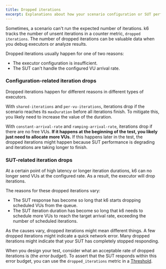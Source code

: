 ```yaml
---
title: Dropped iterations
excerpt: Explanations about how your scenario configuration or SUT performance can lead to dropped iterations
---
```


Sometimes, a scenario can't run the expected number of iterations.
k6 tracks the number of unsent iterations in a counter metric, `dropped iterations`.
The number of dropped iterations can be valuable data when you debug executors or analyze results.

Dropped iterations usually happen for one of two reasons:
- The executor configuration is insufficient.
- The SUT can't handle the configured VU arrival rate.

### Configuration-related iteration drops

Dropped iterations happen for different reasons in different types of executors.

With `shared-iterations` and `per-vu-iterations`, iterations drop if the scenario reaches its `maxDuration` before all iterations finish.
To mitigate this, you likely need to increase the value of the duration.
  
With `constant-arrival-rate` and `ramping-arrival-rate`, iterations drop if there are no free VUs.
**If it happens at the beginning of the test, you likely just need to allocate more VUs.**
If this happens later in the test, the dropped iterations might happen because SUT performance is degrading and iterations are taking longer to finish.

### SUT-related iteration drops

At a certain point of high latency or longer iteration durations, k6 can no longer send VUs at the configured rate.
As a result, the executor will drop iterations.

The reasons for these dropped iterations vary:
- The SUT response has become so long that k6 starts dropping scheduled VUs from the queue.
- The SUT iteration duration has become so long that k6 needs to schedule more VUs to reach the target arrival rate, exceeding the number of scheduled iterations.

As the causes vary, dropped iterations might mean different things.
A few dropped iterations might indicate a quick network error.
Many dropped iterations might indicate that your SUT has completely stopped responding.

When you design your test, consider what an acceptable rate of dropped iterations is (the _error budget_).
To assert that the SUT responds within this error budget, you can use the `dropped_iterations` metric in a [Threshold](/using-k6/thresholds).

